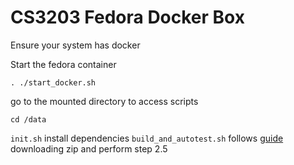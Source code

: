 # CS3203 Fedora Docker Box

Ensure your system has docker

Start the fedora container
```
. ./start_docker.sh
```

go to the mounted directory to access scripts
```
cd /data
```

`init.sh` install dependencies
`build_and_autotest.sh` follows [guide](https://github.com/nus-cs3203/project-wiki/wiki/Cross-platform-Startup-SPA-Solution) downloading zip and perform step 2.5